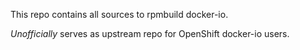 This repo contains all sources to rpmbuild docker-io.

_Unofficially_ serves as upstream repo for OpenShift docker-io users.
